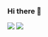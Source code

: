 ### Hi there 👋
<img src="https://img.shields.io/badge/C++-000000?style=for-the-badge&logo=cplusplus&logoColor=FFFF00"/> <img src="https://img.shields.io/badge/python-000000?style=for-the-badge&logo=Python&logoColor=1E90FF"/>
